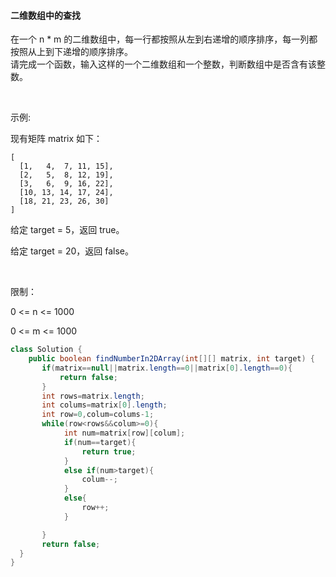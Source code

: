 #### 二维数组中的查找   

在一个 n * m 的二维数组中，每一行都按照从左到右递增的顺序排序，每一列都按照从上到下递增的顺序排序。   
请完成一个函数，输入这样的一个二维数组和一个整数，判断数组中是否含有该整数。  

 
  
示例:   

现有矩阵 matrix 如下：   
```
[
  [1,   4,  7, 11, 15],
  [2,   5,  8, 12, 19],
  [3,   6,  9, 16, 22],
  [10, 13, 14, 17, 24],
  [18, 21, 23, 26, 30]
]
```
给定 target = 5，返回 true。  

给定 target = 20，返回 false。  

 

限制： 

0 <= n <= 1000  

0 <= m <= 1000
  

```Java
class Solution {
    public boolean findNumberIn2DArray(int[][] matrix, int target) {
       if(matrix==null||matrix.length==0||matrix[0].length==0){
           return false;
       }
       int rows=matrix.length;
       int colums=matrix[0].length;
       int row=0,colum=colums-1;
       while(row<rows&&colum>=0){
            int num=matrix[row][colum];
            if(num==target){
                return true;
            }
            else if(num>target){
                colum--;
            }
            else{
                row++;
            }

       }
       return false;
  }
}

```
